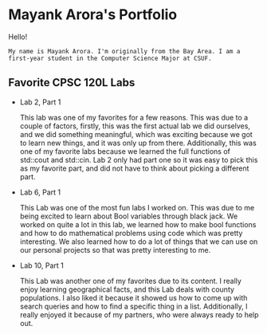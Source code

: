 
# Mayank Arora's Portfolio 

Hello!

    My name is Mayank Arora. I'm originally from the Bay Area. I am a first-year student in the Computer Science Major at CSUF. 

## Favorite CPSC 120L Labs
 
* Lab 2, Part 1

    This lab was one of my favorites for a few reasons. This was due to a couple of factors, firstly, this was the first actual lab we did ourselves, and we did something meaningful, which was exciting because we got to learn new things, and it was only up from there. Additionally, this was one of my favorite labs because we learned the full functions of std::cout and std::cin. Lab 2 only had part one so it was easy to pick this as my favorite part, and did not have to think about picking a different part.

* Lab 6, Part 1

    This Lab was one of the most fun labs I worked on. This was due to me being excited to learn about Bool variables through black jack. We worked on quite a lot in this lab, we learned how to make bool functions and how to do mathematical problems using code which was pretty interesting. We also learned how to do a lot of things that we can use on our personal projects so that was pretty interesting to me. 

* Lab 10, Part 1

    This Lab was another one of my favorites due to its content. I really enjoy learning geographical facts, and this Lab deals with county populations. I also liked it because it showed us how to come up with search queries and how to find a specific thing in a list. Additionally, I really enjoyed it because of my partners, who were always ready to help out.

